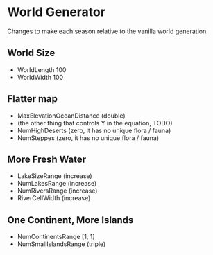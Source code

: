 # World Generator

Changes to make each season relative to the vanilla world generation

## World Size

- WorldLength 100
- WorldWidth 100

## Flatter map

- MaxElevationOceanDistance (double)
- (the other thing that controls Y in the equation, TODO)
- NumHighDeserts (zero, it has no unique flora / fauna)
- NumSteppes (zero, it has no unique flora / fauna)

## More Fresh Water

- LakeSizeRange (increase)
- NumLakesRange (increase)
- NumRiversRange (increase)
- RiverCellWidth (increase)

## One Continent, More Islands

- NumContinentsRange [1, 1]
- NumSmallIslandsRange (triple)
